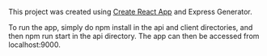 
This project was created using [Create React App](https://github.com/facebook/create-react-app) and Express Generator.

To run the app, simply do npm install in the api and client directories, and then npm run start in the api directory. The app can then be accessed from localhost:9000.
